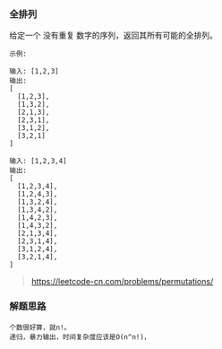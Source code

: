 ### 全排列
给定一个 没有重复 数字的序列，返回其所有可能的全排列。
```
示例:

输入: [1,2,3]
输出:
[
  [1,2,3],
  [1,3,2],
  [2,1,3],
  [2,3,1],
  [3,1,2],
  [3,2,1]
]

输入: [1,2,3,4]
输出:
[
  [1,2,3,4],
  [1,2,4,3],
  [1,3,2,4],
  [1,3,4,2],
  [1,4,2,3],
  [1,4,3,2],
  [2,1,3,4],
  [2,3,1,4],
  [3,1,2,4],
  [3,2,1,4],
]
```

> https://leetcode-cn.com/problems/permutations/

### 解题思路
```
个数很好算，就n!。
递归，暴力输出，时间复杂度应该是O(n^n!)，

```